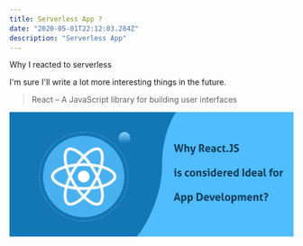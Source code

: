 ```yaml
---
title: Serverless App ?
date: "2020-05-01T22:12:03.284Z"
description: "Serverless App"
---
```


Why I reacted to serverless

I'm sure I'll write a lot more interesting things in the future.

> React – A JavaScript library for building user interfaces

![Why-ReactJS](./Why-ReactJS.jpg)
